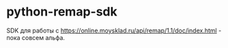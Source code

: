 # python-remap-sdk
SDK для работы с https://online.moysklad.ru/api/remap/1.1/doc/index.html - пока совсем альфа.

